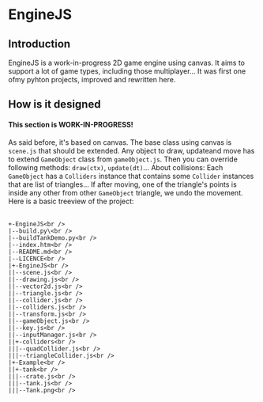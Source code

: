 # EngineJS
## Introduction
EngineJS is a work-in-progress 2D game engine using canvas. It aims to support a lot of game types, including those multiplayer...
It was first one ofmy pyhton projects, improved and rewritten here.
## How is it designed
#### This section is WORK-IN-PROGRESS!

As said before, it's based on canvas. The base class using canvas is `scene.js` that should be extended. Any object to draw, updateand move has to extend `GameObject` class from `gameObject.js`. Then you can override following methods: `draw(ctx)`, `update(dt)`...
About collisions: Each `GameObject` has a `Colliders` instance that contains some `Collider` instances that are list of triangles... If after moving, one of the triangle's points is inside any other from other `GameObject` triangle, we undo the movement.
Here is a basic treeview of the project:<br /><br />
```
+-EngineJS<br />
|--build.py\<br />
|--buildTankDemo.py<br />
|--index.htm<br />
|--README.md<br />
|--LICENCE<br />
|+-EngineJS<br />
||--scene.js<br />
||--drawing.js<br />
||--vector2d.js<br />
||--triangle.js<br />
||--collider.js<br />
||--colliders.js<br />
||--transform.js<br />
||--gameObject.js<br />
||--key.js<br />
||--inputManager.js<br />
||+-colliders<br />
|||--quadCollider.js<br />
|||--triangleCollider.js<br />
|+-Example<br />
||+-tank<br />
|||--crate.js<br />
|||--tank.js<br />
|||--Tank.png<br />
```